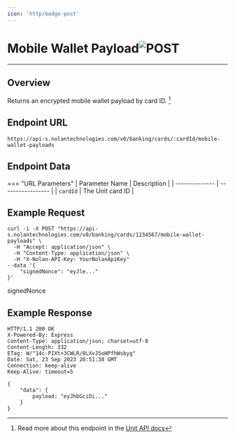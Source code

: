 ```yaml
---
icon: 'http/badge-post'
---
```


<h1 class=article-title>Mobile Wallet Payload<img class="article-title-image" src="/assets/images/badge-post.svg" alt="POST"/></h1>

---

## Overview
Returns an encrypted mobile wallet payload by card ID. [^ 1]

## Endpoint URL
`https://api-s.nolantechnologies.com/v0/banking/cards/:cardId/mobile-wallet-payloads`

## Endpoint Data
=== "URL Parameters"
    | Parameter Name | Description       | 
    | -------------- | ----------------- |
    | `cardId`       | The Unit card ID  |
    

## Example Request
```text
curl -i -X POST "https://api-s.nolantechnologies.com/v0/banking/cards/1234567/mobile-wallet-payloads" \
  -H "Accept: application/json" \
  -H "Content-Type: application/json" \
  -H "X-Nolan-API-Key: YourNolanApiKey"
--data '{
    "signedNonce": "eyJle..."
}'
```

signedNonce

## Example Response
```text
HTTP/1.1 200 OK
X-Powered-By: Express
Content-Type: application/json; charset=utf-8
Content-Length: 332
ETag: W/"14c-PIXt+3CWLR/8LXvJ5oHPfhWsbyg"
Date: Sat, 23 Sep 2023 20:51:38 GMT
Connection: keep-alive
Keep-Alive: timeout=5

{
    "data": {
        payload: "eyJhbGciOi..."
    }
}
```

[^ 1]: Read more about this endpoint in the <a target="_blank" rel="noopener noreferrer" href="https://docs.unit.co/cards-add-to-mobile-wallet/#get-mobile-wallet-payload">Unit API docs</a>


